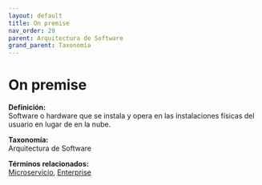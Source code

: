 ```yaml
---
layout: default
title: On premise
nav_order: 29
parent: Arquitectura de Software
grand_parent: Taxonomía
---
```


# On premise

**Definición:**  
Software o hardware que se instala y opera en las instalaciones físicas del usuario en lugar de en la nube.

**Taxonomía:**  
Arquitectura de Software

**Términos relacionados:**  
[Microservicio](https://maleniski.github.io/diccionario-angl-tec-mx/docs/taxonomia/microservicio/microservicio.html), [Enterprise](https://maleniski.github.io/diccionario-angl-tec-mx/docs/taxonomia/enterprise/enterprise.html)
